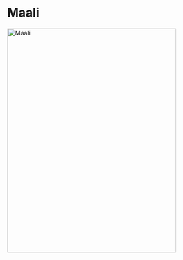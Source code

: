 # Maali
<img src="https://github.com/Provisdom/maali/blob/master/resources/maali.jpg" alt="Maali" width=388 height=516>
